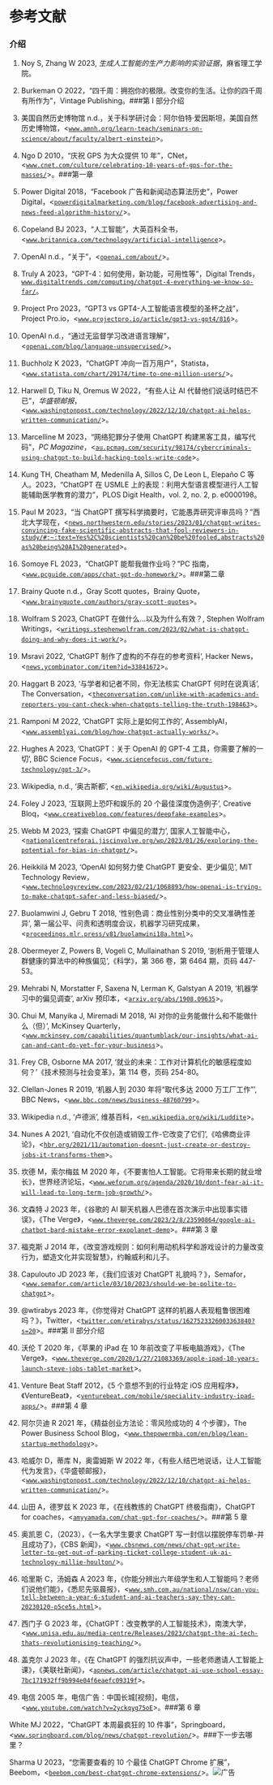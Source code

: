 # 参考文献

### 介绍

1.  Noy S, Zhang W 2023, *生成人工智能的生产力影响的实验证据*，麻省理工学院。

1.  Burkeman O 2022，“四千周：拥抱你的极限。改变你的生活。让你的四千周有所作为”，Vintage Publishing。###第 I 部分介绍

1.  美国自然历史博物馆 n.d.，关于科学研讨会：阿尔伯特·爱因斯坦，美国自然历史博物馆，<[`www.amnh.org/learn-teach/seminars-on-science/about/faculty/albert-einstein`](https://www.amnh.org/learn-teach/seminars-on-science/about/faculty/albert-einstein)>。

1.  Ngo D 2010，“庆祝 GPS 为大众提供 10 年”，CNet，<[`www.cnet.com/culture/celebrating-10-years-of-gps-for-the-masses/`](https://www.cnet.com/culture/celebrating-10-years-of-gps-for-the-masses/)>。###第一章

1.  Power Digital 2018，“Facebook 广告和新闻动态算法历史”，Power Digital，<[`powerdigitalmarketing.com/blog/facebook-advertising-and-news-feed-algorithm-history/`](https://powerdigitalmarketing.com/blog/facebook-advertising-and-news-feed-algorithm-history/)>。

1.  Copeland BJ 2023，“人工智能”，大英百科全书，<[`www.britannica.com/technology/artificial-intelligence`](https://www.britannica.com/technology/artificial-intelligence)>。

1.  OpenAI n.d.，“关于”，<[`openai.com/about/`](https://openai.com/about/)>。

1.  Truly A 2023，“GPT-4：如何使用，新功能，可用性等”，Digital Trends，[`www.digitaltrends.com/computing/chatgpt-4-everything-we-know-so-far/`](https://www.digitaltrends.com/computing/chatgpt-4-everything-we-know-so-far/)。

1.  Project Pro 2023，“GPT3 vs GPT4-人工智能语言模型的圣杯之战”，Project Pro.io，<[`www.projectpro.io/article/gpt3-vs-gpt4/816`](https://www.projectpro.io/article/gpt3-vs-gpt4/816)>。

1.  OpenAI n.d.，“通过无监督学习改进语言理解”，<[`openai.com/blog/language-unsupervised/`](https://openai.com/blog/language-unsupervised/)>。

1.  Buchholz K 2023，“ChatGPT 冲向一百万用户”，Statista，<[`www.statista.com/chart/29174/time-to-one-million-users/`](https://www.statista.com/chart/29174/time-to-one-million-users/)>。

1.  Harwell D, Tiku N, Oremus W 2022，“有些人让 AI 代替他们说话时结巴不已”，*华盛顿邮报*，<[`www.washingtonpost.com/technology/2022/12/10/chatgpt-ai-helps-written-communication/`](https://www.washingtonpost.com/technology/2022/12/10/chatgpt-ai-helps-written-communication/)>。

1.  Marcelline M 2023，“网络犯罪分子使用 ChatGPT 构建黑客工具，编写代码”，*PC Magazine*，<[`au.pcmag.com/security/98174/cybercriminals-using-chatgpt-to-build-hacking-tools-write-code`](https://au.pcmag.com/security/98174/cybercriminals-using-chatgpt-to-build-hacking-tools-write-code)>。

1.  Kung TH, Cheatham M, Medenilla A, Sillos C, De Leon L, Elepaño C 等人。2023，“ChatGPT 在 USMLE 上的表现：利用大型语言模型进行人工智能辅助医学教育的潜力”，PLOS Digit Health，vol. 2, no. 2, p. e0000198。

1.  Paul M 2023，“当 ChatGPT 撰写科学摘要时，它能愚弄研究评审员吗？”西北大学现在，<[`news.northwestern.edu/stories/2023/01/chatgpt-writes-convincing-fake-scientific-abstracts-that-fool-reviewers-in-study/#:~:text=Yes%2C%20scientists%20can%20be%20fooled,abstracts%20as%20being%20AI%20generated`](https://news.northwestern.edu/stories/2023/01/chatgpt-writes-convincing-fake-scientific-abstracts-that-fool-reviewers-in-study/#:~:text=Yes%2C%20scientists%20can%20be%20fooled)>。

1.  Somoye FL 2023，“ChatGPT 能帮我做作业吗？”PC 指南，<[`www.pcguide.com/apps/chat-gpt-do-homework/`](https://www.pcguide.com/apps/chat-gpt-do-homework/)>。###第二章

1.  Brainy Quote n.d.，Gray Scott quotes，Brainy Quote，<[`www.brainyquote.com/authors/gray-scott-quotes`](https://www.brainyquote.com/authors/gray-scott-quotes)>。

1.  Wolfram S 2023, ChatGPT 在做什么…以及为什么有效？, Stephen Wolfram Writings，<[`writings.stephenwolfram.com/2023/02/what-is-chatgpt-doing-and-why-does-it-work/`](https://writings.stephenwolfram.com/2023/02/what-is-chatgpt-doing-and-why-does-it-work/)>。

1.  Msravi 2022, ‘ChatGPT 制作了虚构的不存在的参考资料’, Hacker News，<[`news.ycombinator.com/item?id=33841672`](https://news.ycombinator.com/item?id=33841672)>。

1.  Haggart B 2023, ‘与学者和记者不同，你无法核实 ChatGPT 何时在说真话’, The Conversation，<[`theconversation.com/unlike-with-academics-and-reporters-you-cant-check-when-chatgpts-telling-the-truth-198463`](https://theconversation.com/unlike-with-academics-and-reporters-you-cant-check-when-chatgpts-telling-the-truth-198463)>。

1.  Ramponi M 2022, ‘ChatGPT 实际上是如何工作的’, AssemblyAI，<[`www.assemblyai.com/blog/how-chatgpt-actually-works/`](https://www.assemblyai.com/blog/how-chatgpt-actually-works/)>。

1.  Hughes A 2023, ‘ChatGPT：关于 OpenAI 的 GPT-4 工具，你需要了解的一切’, BBC Science Focus，<[`www.sciencefocus.com/future-technology/gpt-3/`](https://www.sciencefocus.com/future-technology/gpt-3/)>。

1.  Wikipedia, n.d., ‘奥古斯都’, <[`en.wikipedia.org/wiki/Augustus`](https://en.wikipedia.org/wiki/Augustus)>。

1.  Foley J 2023, ‘互联网上恐吓和娱乐的 20 个最佳深度伪造例子’, Creative Bloq，<[`www.creativebloq.com/features/deepfake-examples`](https://www.creativebloq.com/features/deepfake-examples)>。

1.  Webb M 2023, ‘探索 ChatGPT 中偏见的潜力’, 国家人工智能中心，<[`nationalcentreforai.jiscinvolve.org/wp/2023/01/26/exploring-the-potential-for-bias-in-chatgpt/`](https://nationalcentreforai.jiscinvolve.org/wp/2023/01/26/exploring-the-potential-for-bias-in-chatgpt/)>。

1.  Heikkilä M 2023, ‘OpenAI 如何努力使 ChatGPT 更安全、更少偏见’, MIT Technology Review，<[`www.technologyreview.com/2023/02/21/1068893/how-openai-is-trying-to-make-chatgpt-safer-and-less-biased/`](https://www.technologyreview.com/2023/02/21/1068893/how-openai-is-trying-to-make-chatgpt-safer-and-less-biased/)>。

1.  Buolamwini J, Gebru T 2018, ‘性别色调：商业性别分类中的交叉准确性差异’, 第一届公平、问责和透明度会议，机器学习研究成果，<[`proceedings.mlr.press/v81/buolamwini18a.html`](https://proceedings.mlr.press/v81/buolamwini18a.html)>。

1.  Obermeyer Z, Powers B, Vogeli C, Mullainathan S 2019, ‘剖析用于管理人群健康的算法中的种族偏见’,《科学》，第 366 卷，第 6464 期，页码 447-53。

1.  Mehrabi N, Morstatter F, Saxena N, Lerman K, Galstyan A 2019, ‘机器学习中的偏见调查’, arXiv 预印本，<[`arxiv.org/abs/1908.09635`](https://arxiv.org/abs/1908.09635)>。

1.  Chui M, Manyika J, Miremadi M 2018, ‘AI 对你的业务能做什么和不能做什么（但）’, McKinsey Quarterly，<[`www.mckinsey.com/capabilities/quantumblack/our-insights/what-ai-can-and-cant-do-yet-for-your-business`](https://www.mckinsey.com/capabilities/quantumblack/our-insights/what-ai-can-and-cant-do-yet-for-your-business)>。

1.  Frey CB, Osborne MA 2017, ‘就业的未来：工作对计算机化的敏感程度如何？’《技术预测与社会变革》，第 114 卷，页码 254-80。

1.  Clellan-Jones R 2019, ‘机器人到 2030 年将“取代多达 2000 万工厂工作”’, BBC News，<[`www.bbc.com/news/business-48760799`](https://www.bbc.com/news/business-48760799)>。

1.  Wikipedia n.d., ‘卢德派’, 维基百科，<[`en.wikipedia.org/wiki/Luddite`](https://en.wikipedia.org/wiki/Luddite)>。

1.  Nunes A 2021, ‘自动化不仅创造或销毁工作-它改变了它们’,《哈佛商业评论》，<[`hbr.org/2021/11/automation-doesnt-just-create-or-destroy-jobs-it-transforms-them`](https://hbr.org/2021/11/automation-doesnt-just-create-or-destroy-jobs-it-transforms-them)>。

1.  坎德 M，索尔梅兹 M 2020 年，《不要害怕人工智能。它将带来长期的就业增长》，世界经济论坛，<[`www.weforum.org/agenda/2020/10/dont-fear-ai-it-will-lead-to-long-term-job-growth/`](https://www.weforum.org/agenda/2020/10/dont-fear-ai-it-will-lead-to-long-term-job-growth/)>。

1.  文森特 J 2023 年，《谷歌的 AI 聊天机器人巴德在首次演示中出现事实错误》，《The Verge》，<[`www.theverge.com/2023/2/8/23590864/google-ai-chatbot-bard-mistake-error-exoplanet-demo`](https://www.theverge.com/2023/2/8/23590864/google-ai-chatbot-bard-mistake-error-exoplanet-demo)>。###第 3 章

1.  福克斯 J 2014 年，《改变游戏规则：如何利用动机科学和游戏设计的力量改变行为，塑造文化并实现智慧》，约翰威利和儿子。

1.  Capulouto JD 2023 年，《我们应该对 ChatGPT 礼貌吗？》，Semafor，<[`www.semafor.com/article/03/10/2023/should-we-be-polite-to-chatgpt`](https://www.semafor.com/article/03/10/2023/should-we-be-polite-to-chatgpt)>。

1.  @wtirabys 2023 年，《你觉得对 ChatGPT 这样的机器人表现粗鲁很困难吗？》，Twitter，<[`twitter.com/etirabys/status/1627523326003363840?s=20`](https://twitter.com/etirabys/status/1627523326003363840?s=20)>。###第 II 部分介绍

1.  沃伦 T 2020 年，《苹果的 iPad 在 10 年前改变了平板电脑游戏》，《The Verge》，<[`www.theverge.com/2020/1/27/21083369/apple-ipad-10-years-launch-steve-jobs-tablet-market`](https://www.theverge.com/2020/1/27/21083369/apple-ipad-10-years-launch-steve-jobs-tablet-market)>。

1.  Venture Beat Staff 2012，《5 个意想不到的行业特定 iOS 应用程序》，《VentureBeat》，<[`venturebeat.com/mobile/speciality-industry-ipad-apps/`](https://venturebeat.com/mobile/speciality-industry-ipad-apps/)>。###第 4 章

1.  阿尔贝迪 R 2021 年，《精益创业方法论：零风险成功的 4 个步骤》，The Power Business School Blog，<[`www.thepowermba.com/en/blog/lean-startup-methodology`](https://www.thepowermba.com/en/blog/lean-startup-methodology)>。

1.  哈威尔 D，蒂库 N，奥雷姆斯 W 2022 年，《有些人结巴地说话，让人工智能代为发言》，《华盛顿邮报》，<[`www.washingtonpost.com/technology/2022/12/10/chatgpt-ai-helps-written-communication/`](https://www.washingtonpost.com/technology/2022/12/10/chatgpt-ai-helps-written-communication/)>。

1.  山田 A，德罗兹 K 2023 年，《在线教练的 ChatGPT 终极指南》，ChatGPT for coaches，<[`amyyamada.com/chat-gpt-for-coaches/`](https://amyyamada.com/chat-gpt-for-coaches/)>。###第 5 章

1.  奥凯恩 C，（2023），《一名大学生要求 ChatGPT 写一封信以摆脱停车罚单-并且成功了》，《CBS 新闻》，<[`www.cbsnews.com/news/chat-gpt-write-letter-to-get-out-of-parking-ticket-college-student-uk-ai-technology-millie-houlton/`](https://www.cbsnews.com/news/chat-gpt-write-letter-to-get-out-of-parking-ticket-college-student-uk-ai-technology-millie-houlton/)>。

1.  哈里斯 C，汤姆森 A 2023 年，《你能分辨出六年级学生和人工智能吗？老师们说他们能》，《悉尼先驱晨报》，<[`www.smh.com.au/national/nsw/can-you-tell-between-a-year-6-student-and-ai-teachers-say-they-can-20230120-p5ce5s.html`](https://www.smh.com.au/national/nsw/can-you-tell-between-a-year-6-student-and-ai-teachers-say-they-can-20230120-p5ce5s.html)>。

1.  西门子 G 2023 年，《ChatGPT：改变教学的人工智能技术》，南澳大学，<[`www.unisa.edu.au/media-centre/Releases/2023/chatgpt-the-ai-tech-thats-revolutionising-teaching/`](https://www.unisa.edu.au/media-centre/Releases/2023/chatgpt-the-ai-tech-thats-revolutionising-teaching/)>。

1.  盖克尔 J 2023 年，《在 ChatGPT 的强烈抗议声中，一些老师邀请人工智能上课》，《美联社新闻》，<[`apnews.com/article/chatgpt-ai-use-school-essay-7bc171932ff9b994e04f6eaefc09319f`](https://apnews.com/article/chatgpt-ai-use-school-essay-7bc171932ff9b994e04f6eaefc09319f)>。

1.  电信 2005 年，电信广告：中国长城[视频]，电信，<[`www.youtube.com/watch?v=2yckqyg75oE`](https://www.youtube.com/watch?v=2yckqyg75oE)>。###第 6 章

White MJ 2022，“ChatGPT 本周最疯狂的 10 件事”，Springboard，<[`www.springboard.com/blog/news/chatgpt-revolution/`](https://www.springboard.com/blog/news/chatgpt-revolution/)>。###下一步去哪里？

Sharma U 2023，“您需要查看的 10 个最佳 ChatGPT Chrome 扩展”，Beebom，<[`beebom.com/best-chatgpt-chrome-extensions/`](https://beebom.com/best-chatgpt-chrome-extensions/)>。![广告](img/ad1.png)
